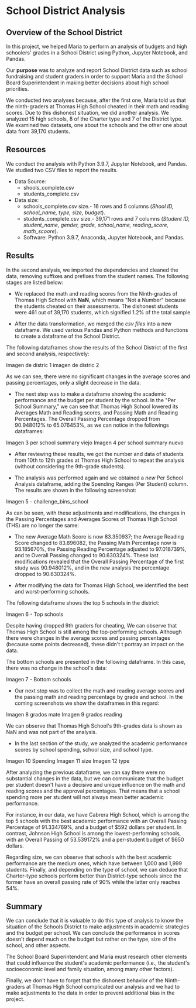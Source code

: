 # School District Analysis

## Overview of the School District

In this project, we helped Maria to perform an analysis of budgets and high schoolers' grades in a School District using Python, Jupyter Notebook, and Pandas. 

Our **purpose** was to analyze and report School District data such as school fundraising and student graders in order to support Maria and the School Board Superintendent in making better decisions about high school priorities.

We conducted two analyses because, after the first one, Maria told us that the ninth-graders at Thomas High School cheated in their math and reading scores. Due to this dishonest situation, we did another analysis.
We analyzed 15 high schools, 8 of the Charter type and 7 of the District type. We examined two datasets, one about the schools and the other one about data from 39,170 students.

## Resources

We conduct the analysis with Python 3.9.7, Jupyter Notebook, and Pandas. We studied two CSV files to report the results.
* Data Source:
  - shools_complete.csv
  - students_complete.csv
* Data size: 
   - schools_complete.csv size.- 16 rows and 5 columns (_Shool ID, school_name, type, size, budget_).
   - students_complete.csv size.- 39,171 rows and 7 columns (_Student ID, student_name, gender, grade, school_name, reading_score, math_scoore_).
   - Software: Python 3.9.7, Anaconda, Jupyter Notebook, and Pandas.

## Results

In the second analysis, we imported the dependencies and cleaned the data, removing suffixes and prefixes from the student names. The following stages are listed below:

* We replaced the math and reading scores from the Ninth-grades of Thomas High School with **NaN**, which means "Not a Number" because the students cheated on their assessments. The dishonest students were 461 out of 39,170 students, which signified 1.2% of the total sample

* After the data transformation, we merged the _csv files_ into a new dataframe. We used various Pandas and Python methods and functions to create a dataframe of the School District. 

The following dataframes show the results of the School District of the first and second analysis, respectively:

Imagen de distric 1
imagen de distric 2

As we can see, there were no significant changes in the average scores and passing percentages, only a slight decrease in the data.

* The next step was to make a dataframe showing the academic performance and the budget per student by the school. In the "Per School Summary," we can see that Thomas High School lowered its Averages Math and Reading scores, and Passing Math and Reading Percentages. The Overall Passing Percentage dropped from 90.948012% to 65.076453%, as we can notice in the followings dataframes:

Imagen 3 per school summary viejo
Imagen 4 per school summary nuevo

* After reviewing these results, we got the number and data of students from 10th to 12th grades at Thomas High School to repeat the analysis (without considering the 9th-grade students).

* The analysis was performed again and we obtained a _new_ Per School Analysis dataframe, adding the Spending Ranges (Per Student) column. The results are shown in the following screenshot:

Imagen 5 - challenge_bins_school

As can be seen, with these adjustments and modifications, the changes in the Passing Percentages and Averages Scores of Thomas High School (THS) are no longer the same: 

* The new Average Math Score is now 83.350937; the Average Reading Score changed to 83.896082, the Passing Math Percentage now is 93.185670%, the Passing Reading Percentage adjusted to 97.018739%, and te Overall Passing changed to 90.630324%. These last modifications revealed that the Overall Passing Percentage of the first study was 90.948012%, and in the new analysis the percentage dropped to 90.630324%. 

* After modifying the data for Thomas High School, we identified the best and worst-performing schools.

The following dataframe shows the top 5 schools in the district:

Imagen 6 - Top schools

Despite having dropped 9th graders for cheating, We can observe that Thomas High School is still among the top-performing schools. Although there were changes in the average scores and passing percentages (because some points decreased), these didn't t portray an impact on the data.

The bottom schools are presented in the following dataframe. In this case, there was no change in the school's data:

Imagen 7 - Bottom schools

* Our next step was to collect the math and reading average scores and the passing math and reading percentage by grade and school. In the coming screenshots we show the dataframes in this regard:

Imagen 8 grados mate
Imagen 9 grados reading

We can observe that Thomas High School's 9th-grades data is shown as NaN and was not part of the analysis.


* In the last section of the study, we analyzed the academic performance scores by school spending, school size, and school type.

Imagen 10 Spending
Imagen 11 size
Imagen 12 type

After analyzing the previous dataframe, we can say there were no substantial changes in the data, but we can communicate that the budget per student doesn't have a decisive and unique influence on the math and reading scores and the approval percentages. That means that a school spending more per student will not always mean better academic performance.

For instance, in our data, we have Cabrera High School, which is among the top 5 schools with the best academic performance with an Overall Passing Percentage of 91.334769%, and a budget of $592 dollars per student. In contrast, Johnson High School is among the lowest-performing schools, with an Overall Passing of 53.539172% and a per-student budget of $650 dollars.

Regarding size, we can observe that schools with the best academic performance are the medium ones, which have between 1,000 and 1,999 students. Finally, and depending on the type of school, we can deduce that Charter-type schools perform better than District-type schools since the former have an overall passing rate of 90% while the latter only reaches 54%.

## Summary

We can conclude that it is valuable to do this type of analysis to know the situation of the Schools District to make adjustments in academic strategies and the budget per school. We can conclude the performance in scores doesn't depend much on the budget but rather on the type, size of the school, and other aspects.

The School Board Superintendent and Maria must research other elements that could influence the student's academic performance (i.e., the student's socioeconomic level and family situation, among many other factors).

Finally, we don't have to forget that the dishonest behavior of the Ninth-graders at Thomas High School complicated our analysis and we had to make adjustments to the data in order to prevent additional bias in the project.
